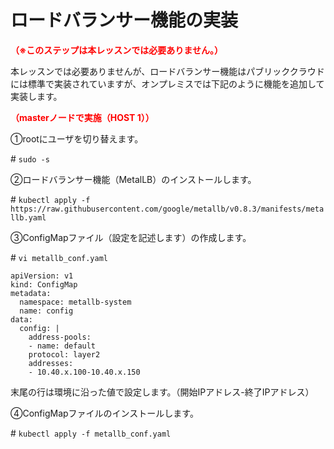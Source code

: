 # ロードバランサー機能の実装
**<span style="color: red; ">（※このステップは本レッスンでは必要ありません。）</span>**

本レッスンでは必要ありませんが、ロードバランサー機能はパブリッククラウドには標準で実装されていますが、オンプレミスでは下記のように機能を追加して実装します。

**<span style="color: red; ">（masterノードで実施（HOST 1））</span>**  

①rootにユーザを切り替えます。  

\# `sudo -s`  

②ロードバランサー機能（MetalLB）のインストールします。  

\# `kubectl apply -f https://raw.githubusercontent.com/google/metallb/v0.8.3/manifests/metallb.yaml`

③ConfigMapファイル（設定を記述します）の作成します。  

\# `vi metallb_conf.yaml`
```
apiVersion: v1
kind: ConfigMap
metadata:
  namespace: metallb-system
  name: config
data:
  config: |
    address-pools:
    - name: default
    protocol: layer2
    addresses:
    - 10.40.x.100-10.40.x.150
```  
末尾の行は環境に沿った値で設定します。（開始IPアドレス-終了IPアドレス）  

④ConfigMapファイルのインストールします。  

\# `kubectl apply -f metallb_conf.yaml`  

